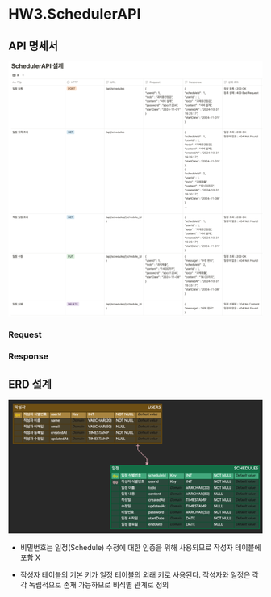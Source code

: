 # HW3.SchedulerAPI

## API 명세서

![API설계.png](API설계.png)

### Request

### Response

## ERD 설계

![ERD.png](ERD.png)
- 비밀번호는 일정(Schedule) 수정에 대한 인증을 위해 사용되므로 작성자 테이블에 포함 X

- 작성자 테이블의 기본 키가 일정 테이블의 외래 키로 사용된다. 작성자와 일정은 각각 독립적으로 존재 가능하므로 비식별 관계로 정의
